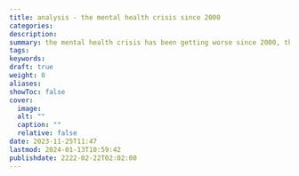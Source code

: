 ```yaml
---
title: analysis - the mental health crisis since 2000
categories: 
description: 
summary: the mental health crisis has been getting worse since 2000, that is, the changes in society
tags: 
keywords: 
draft: true
weight: 0
aliases: 
showToc: false
cover:
  image: 
  alt: ""
  caption: ""
  relative: false
date: 2023-11-25T11:47
lastmod: 2024-01-13T10:59:42
publishdate: 2222-02-22T02:02:00
---
```

